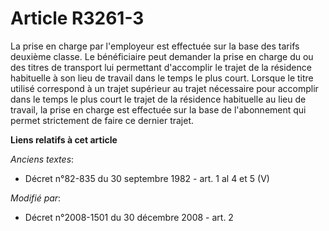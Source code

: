 # Article R3261-3

La prise en charge par l'employeur est effectuée sur la base des tarifs deuxième classe. Le bénéficiaire peut demander la
prise en charge du ou des titres de transport lui permettant d'accomplir le trajet de la résidence habituelle à son lieu de
travail dans le temps le plus court. Lorsque le titre utilisé correspond à un trajet supérieur au trajet nécessaire pour
accomplir dans le temps le plus court le trajet de la résidence habituelle au lieu de travail, la prise en charge est
effectuée sur la base de l'abonnement qui permet strictement de faire ce dernier trajet.

**Liens relatifs à cet article**

_Anciens textes_:

  - Décret n°82-835 du 30 septembre 1982 - art. 1 al 4 et 5 (V)

_Modifié par_:

  - Décret n°2008-1501 du 30 décembre 2008 - art. 2

